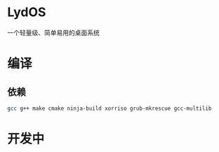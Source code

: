 # LydOS

一个轻量级、简单易用的桌面系统

# 编译

## 依赖

``` bash
gcc g++ make cmake ninja-build xorriso grub-mkrescue gcc-multilib 
```


# 开发中